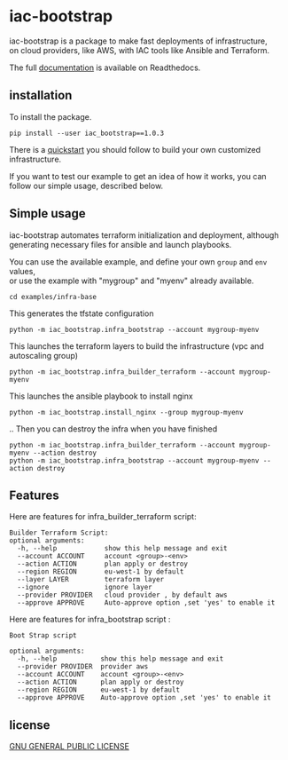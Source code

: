 # iac-bootstrap

iac-bootstrap is a package to make fast deployments of infrastructure,  
on cloud providers, like AWS, with IAC tools like Ansible and Terraform.  

The full [documentation](https://iac-bootstrap.readthedocs.io/en/latest/) is available on Readthedocs.


## installation

To install the package.
```
pip install --user iac_bootstrap==1.0.3
```

There is a [quickstart](https://iac-bootstrap.readthedocs.io/en/latest/quickstart/) you should follow to build your own customized infrastructure.

If you want to test our example to get an idea of how it works, you can follow our simple usage, described below.


## Simple usage

iac-bootstrap automates terraform initialization and deployment, although generating necessary files for ansible and launch playbooks.  

You can use the available example, and define your own `group` and `env` values,  
or use the example with "mygroup" and "myenv" already available.

```
cd examples/infra-base
```

This generates the tfstate configuration
```
python -m iac_bootstrap.infra_bootstrap --account mygroup-myenv
```

This launches the terraform layers to build the infrastructure (vpc and autoscaling group)
```
python -m iac_bootstrap.infra_builder_terraform --account mygroup-myenv
```

This launches the ansible playbook to install nginx
```
python -m iac_bootstrap.install_nginx --group mygroup-myenv
```

.. Then you can destroy the infra when you have finished
```
python -m iac_bootstrap.infra_builder_terraform --account mygroup-myenv --action destroy
python -m iac_bootstrap.infra_bootstrap --account mygroup-myenv --action destroy
```


## Features

Here are features for infra_builder_terraform script:

```
Builder Terraform Script:
optional arguments:
  -h, --help            show this help message and exit
  --account ACCOUNT     account <group>-<env>
  --action ACTION       plan apply or destroy
  --region REGION       eu-west-1 by default
  --layer LAYER         terraform layer
  --ignore              ignore layer
  --provider PROVIDER   cloud provider , by default aws
  --approve APPROVE     Auto-approve option ,set 'yes' to enable it
```

Here are features for infra_bootstrap script :

```
Boot Strap script

optional arguments:
  -h, --help           show this help message and exit
  --provider PROVIDER  provider aws
  --account ACCOUNT    account <group>-<env>
  --action ACTION      plan apply or destroy
  --region REGION      eu-west-1 by default
  --approve APPROVE    Auto-approve option ,set 'yes' to enable it
```

## license

[GNU GENERAL PUBLIC LICENSE](https://github.com/WeScale/iac-bootstrap/blob/master/LICENSE)
